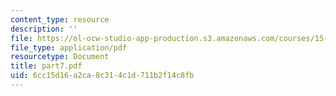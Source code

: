 ```yaml
---
content_type: resource
description: ''
file: https://ol-ocw-studio-app-production.s3.amazonaws.com/courses/15-988-system-dynamics-self-study-fall-1998-spring-1999/6cc15d16a2ca8c314c1d711b2f14c8fb_part7.pdf
file_type: application/pdf
resourcetype: Document
title: part7.pdf
uid: 6cc15d16-a2ca-8c31-4c1d-711b2f14c8fb
---
```

